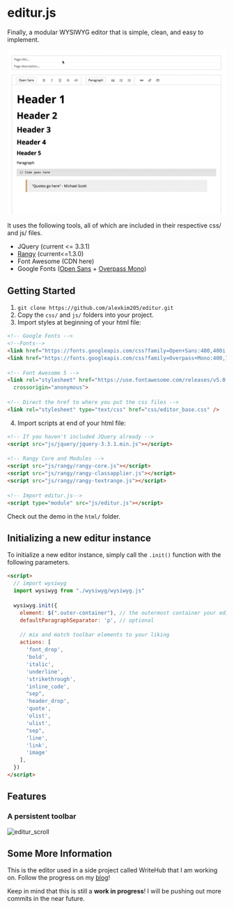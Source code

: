# editur.js

Finally, a modular WYSIWYG editor that is simple, clean, and easy to implement.

![editur_demo](/wiki/editur_demo.gif?raw=true) <!-- .element width="80%" -->

It uses the following tools, all of which are included in their respective css/ and js/ files.

- JQuery (current <= 3.3.1)
- [Rangy](https://github.com/timdown/rangy) (current<=1.3.0)
- Font Awesome (CDN here)
- Google Fonts ([Open Sans](https://fonts.googleapis.com/css?family=Open+Sans:400,400i,700,700i,800) + [Overpass Mono](https://fonts.googleapis.com/css?family=Overpass+Mono:400,700&subset=latin-ext))

## Getting Started

1.  `git clone https://github.com/alexkim205/editur.git`
2.  Copy the `css/` and `js/` folders into your project.
3.  Import styles at beginning of your html file:

```html
<!-- Google Fonts -->
<!--Fonts-->
<link href="https://fonts.googleapis.com/css?family=Open+Sans:400,400i,700,700i,800" rel="stylesheet">
<link href="https://fonts.googleapis.com/css?family=Overpass+Mono:400,700&amp;subset=latin-ext" rel="stylesheet">

<!-- Font Awesome 5 -->
<link rel="stylesheet" href="https://use.fontawesome.com/releases/v5.0.13/css/all.css" integrity="sha384-DNOHZ68U8hZfKXOrtjWvjxusGo9WQnrNx2sqG0tfsghAvtVlRW3tvkXWZh58N9jp"
  crossorigin="anonymous">

<!-- Direct the href to where you put the css files -->
<link rel="stylesheet" type="text/css" href="css/editor_base.css" />
```

4.  Import scripts at end of your html file:

```html
<!-- If you haven't included JQuery already -->
<script src="js/jquery/jquery-3.3.1.min.js"></script>

<!-- Rangy Core and Modules -->
<script src="js/rangy/rangy-core.js"></script>
<script src="js/rangy/rangy-classapplier.js"></script>
<script src="js/rangy/rangy-textrange.js"></script>

<!-- Import editur.js-->
<script type="module" src="js/editur.js"></script>
```

Check out the demo in the `html/` folder.

## Initializing a new editur instance

To initialize a new editor instance, simply call the `.init()` function with the following parameters.

```html
<script>
  // import wysiwyg
  import wysiwyg from "./wysiwyg/wysiwyg.js"

  wysiwyg.init({
    element: $(".outer-container"), // the outermost container your editor should be inside. 
    defaultParagraphSeparator: 'p', // optional

    // mix and match toolbar elements to your liking
    actions: [
      'font_drop',
      'bold',
      'italic',
      'underline',
      'strikethrough',
      'inline_code',
      "sep",
      'header_drop',
      'quote',
      'olist',
      'ulist',
      "sep",
      'line',
      'link',
      'image'
    ],
  })
</script>
```

## Features

### A persistent toolbar

![editur_scroll](/wiki/editur_scroll.gif?raw=true) <!-- .element width="80%" -->

## Some More Information

This is the editor used in a side project called WriteHub that I am working on. Follow the progress on my [blog](http://alexisafk.com/blog/)!

Keep in mind that this is still a **work in progress**! I will be pushing out more commits in the near future. 